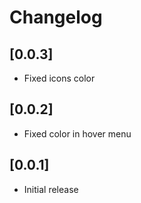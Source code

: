 # Changelog

## [0.0.3]
- Fixed icons color

## [0.0.2]
- Fixed color in hover menu

## [0.0.1]
- Initial release